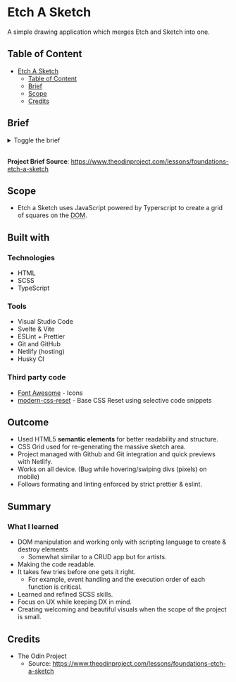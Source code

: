 <!-- markdownlint-disable MD001 MD033 -->

# Etch A Sketch

A simple drawing application which merges Etch and Sketch into one.

## Table of Content

- [Etch A Sketch](#etch-a-sketch)
  - [Table of Content](#table-of-content)
  - [Brief](#brief)
  - [Scope](#scope)
  - [Credits](#credits)

## Brief

<details>
<summary>Toggle the brief</summary>

Source: <https://www.theodinproject.com/lessons/foundations-etch-a-sketch>

- Create a webpage with a 16x16 grid of square divs.

- Create the divs using JavaScript. Don’t try making them by hand with copy and pasting in your HTML file!
- It’s best to put your grid squares inside another “container” div (which can go directly in your HTML).

- Set up a “hover” effect so that the grid divs change color when your mouse passes over them, leaving a (pixelated) trail through your grid like a pen would. <!-- cspell: disable-line -->

- Add a button to the top of the screen that will send the user a popup asking for the number of squares per side for the new grid. Once entered, the existing grid should be removed and a new grid should be generated in the same total space as before (e.g. 960px wide) so that you’ve got a new sketch pad

  - Set the limit for the user input to a maximum of 100
  - Set the limit for the user input to a maximum of 100

- (Optional): Instead of just changing the color of a square from black to white (for example), have each pass through with the mouse change it to a completely random RGB value. Then try having each pass just add another 10% of black to it so that only after 10 passes is the square completely black.

</details>

<br/>

**Project Brief Source**: <https://www.theodinproject.com/lessons/foundations-etch-a-sketch>

## Scope

- Etch a Sketch uses JavaScript powered by Typerscript to create a grid of squares on the <abbr title="Document Object Model">DOM</abbr>.

## Built with

### Technologies

- HTML
- SCSS
- TypeScript

### Tools

- Visual Studio Code
- Svelte & Vite
- ESLint + Prettier
- Git and GitHub
- Netlify (hosting)
- Husky CI

### Third party code

- [Font Awesome](https://fontawesome.com) - Icons
- [modern-css-reset](https://piccalil.li/blog/a-modern-css-reset/) - Base CSS Reset using selective code snippets

## Outcome

- Used HTML5 **semantic elements** for better readability and structure.
- CSS Grid used for re-generating the massive sketch area.
- Project managed with Github and Git integration and quick previews with Netlify.
- Works on all device. (Bug while hovering/swiping divs (pixels) on mobile)
- Follows formating and linting enforced by strict prettier & eslint.

## Summary

### What I learned

- DOM manipulation and working only with scripting language to create & destroy elements
  - Somewhat similar to a CRUD app but for artists.
- Making the code readable.
- It takes few tries before one gets it right.
  - For example, event handling and the execution order of each function is critical.
- Learned and refined SCSS skills.
- Focus on UX while keeping DX in mind.
- Creating welcoming and beautiful visuals when the scope of the project is small.

## Credits

- The Odin Project
  - Source: <https://www.theodinproject.com/lessons/foundations-etch-a-sketch>
